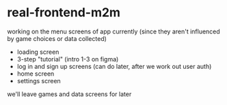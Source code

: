 # real-frontend-m2m

working on the menu screens of app currently (since they aren't influenced by game choices or data collected)
* loading screen
* 3-step "tutorial" (intro 1-3 on figma)
* log in and sign up screens (can do later, after we work out user auth)
* home screen
* settings screen

we'll leave games and data screens for later